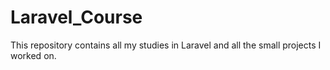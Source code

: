 # Laravel_Course
This repository contains all my studies in Laravel and all the small projects I worked on.
